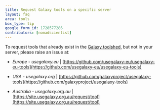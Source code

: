 ```yaml
---
title: Request Galaxy tools on a specific server
layout: faq
area: tools
box_type: tip
google_form_id: 1728577286
contributors: [nomadscientist]
---
```

To request tools that already exist in the [Galaxy toolshed](https://toolshed.g2.bx.psu.edu), but not in your server, please raise an issue at:

- *Europe - usegalaxy.eu* \| [https://github.com/usegalaxy-eu/usegalaxy-eu-tools](https://github.com/usegalaxy-eu/usegalaxy-eu-tools)

- *USA - usegalaxy.org* \| [https://github.com/galaxyproject/usegalaxy-tools](https://github.com/galaxyproject/usegalaxy-tools)

- *Australia - usegalaxy.org.au* \| [https://site.usegalaxy.org.au/request/tool](https://site.usegalaxy.org.au/request/tool)
